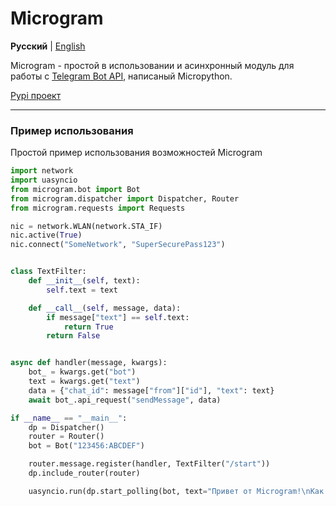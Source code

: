 # Microgram

__Русский__ | [English](README.md)

Microgram - простой в использовании и асинхронный модуль для работы с [Telegram Bot API](https://core.telegram.org/bots/api), написаный Micropython.

[Pypi проект](https://pypi.org/project/microgram/)

----

### Пример использования

Простой пример использования возможностей Microgram

```python
import network
import uasyncio
from microgram.bot import Bot
from microgram.dispatcher import Dispatcher, Router
from microgram.requests import Requests

nic = network.WLAN(network.STA_IF)
nic.active(True)
nic.connect("SomeNetwork", "SuperSecurePass123")


class TextFilter:
    def __init__(self, text):
        self.text = text

    def __call__(self, message, data):
        if message["text"] == self.text:
            return True
        return False


async def handler(message, kwargs):
    bot_ = kwargs.get("bot")
    text = kwargs.get("text")
    data = {"chat_id": message["from"]["id"], "text": text}
    await bot_.api_request("sendMessage", data)

if __name__ == "__main__":
    dp = Dispatcher()
    router = Router()
    bot = Bot("123456:ABCDEF")

    router.message.register(handler, TextFilter("/start"))
    dp.include_router(router)

    uasyncio.run(dp.start_polling(bot, text="Привет от Microgram!\nКак дела?"))
```
